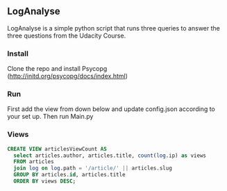 ## LogAnalyse
LogAnalyse is a simple python script that runs three queries to answer the three questions from the Udacity Course.


### Install
Clone the repo and install Psycopg (http://initd.org/psycopg/docs/index.html)

### Run
First add the view from down below and update config.json according to your set up. Then run Main.py

### Views
```sql 
CREATE VIEW articlesViewCount AS
  select articles.author, articles.title, count(log.ip) as views
  FROM articles
  join log on log.path = '/article/' || articles.slug
  GROUP BY articles.id, articles.title
  ORDER BY views DESC;
  ```
    
